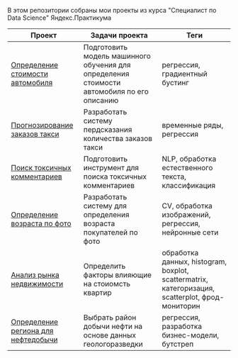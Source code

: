 В этом репозитории собраны мои проекты из курса "Специалист по Data Science" Яндекс.Практикума

| Проект | Задачи проекта | Теги |
| ------ | -------- | -------- |
| [Определение стоимости автомобиля](https://github.com/EvgeniyLukashin91/Portfolio/tree/main/Car_prices#markdown-title-id) | Подготовить модель машинного обучения для определения стоимости автомобиля по его описанию | регрессия, градиентный бустинг |
| [Прогнозирование заказов такси](https://github.com/EvgeniyLukashin91/Portfolio/tree/main/Taxi_orders#markdown-title-id) | Разработать систему пердсказания количества заказов такси | временные ряды, регрессия | 
| [Поиск токсичных комментариев](https://github.com/EvgeniyLukashin91/Portfolio/tree/main/toxic_comments#markdown-title-id) | Подготовить инструмент для поиска токсичных комментариев | NLP, обработка естественного текста, классификация | 
| [Определение возраста по фото](https://github.com/EvgeniyLukashin91/Portfolio/tree/main/Buyers_age#markdown-title-id) | Разработать систему для определения возраста покупателей по фото | CV, обработка изображений, регрессия, нейронные сети | 
| [Анализ рынка недвижимости](https://github.com/EvgeniyLukashin91/Portfolio/tree/main/Research_of_apartments#markdown-title-id) | Определить факторы влияющие на стоиомсть квартир | обработка данных, histogram, boxplot, scattermatrix, категоризация, scatterplot,  фрод-мониторин | 
| [Определение региона для нефтедобычи](https://github.com/EvgeniyLukashin91/Portfolio/tree/main/New_well) | Выбрать район добычи нефти на основе данных геологоразведки | регрессия, разработка бизнес-модели, бутстреп | 
